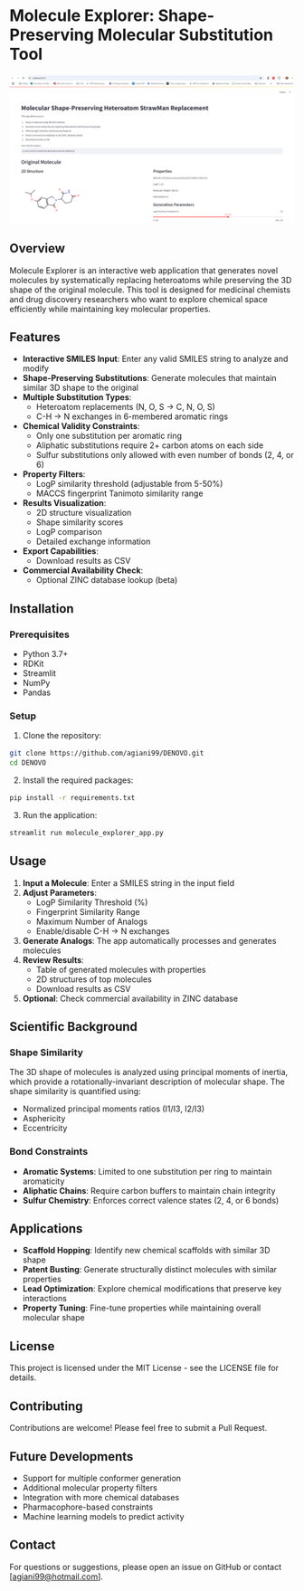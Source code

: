 # Molecule Explorer: Shape-Preserving Molecular Substitution Tool

![Molecule Explorer Screenshot](https://github.com/agiani99/DENOVO/blob/main/Screenshot_DenovoAZ.png)

## Overview

Molecule Explorer is an interactive web application that generates novel molecules by systematically replacing heteroatoms while preserving the 3D shape of the original molecule. This tool is designed for medicinal chemists and drug discovery researchers who want to explore chemical space efficiently while maintaining key molecular properties.

## Features

- **Interactive SMILES Input**: Enter any valid SMILES string to analyze and modify
- **Shape-Preserving Substitutions**: Generate molecules that maintain similar 3D shape to the original
- **Multiple Substitution Types**:
  - Heteroatom replacements (N, O, S → C, N, O, S)
  - C-H → N exchanges in 6-membered aromatic rings
- **Chemical Validity Constraints**:
  - Only one substitution per aromatic ring
  - Aliphatic substitutions require 2+ carbon atoms on each side
  - Sulfur substitutions only allowed with even number of bonds (2, 4, or 6)
- **Property Filters**:
  - LogP similarity threshold (adjustable from 5-50%)
  - MACCS fingerprint Tanimoto similarity range
- **Results Visualization**:
  - 2D structure visualization
  - Shape similarity scores
  - LogP comparison
  - Detailed exchange information
- **Export Capabilities**:
  - Download results as CSV
- **Commercial Availability Check**:
  - Optional ZINC database lookup (beta)

## Installation

### Prerequisites

- Python 3.7+
- RDKit
- Streamlit
- NumPy
- Pandas

### Setup

1. Clone the repository:
```bash
git clone https://github.com/agiani99/DENOVO.git
cd DENOVO
```

2. Install the required packages:
```bash
pip install -r requirements.txt
```

3. Run the application:
```bash
streamlit run molecule_explorer_app.py
```

## Usage

1. **Input a Molecule**: Enter a SMILES string in the input field
2. **Adjust Parameters**:
   - LogP Similarity Threshold (%)
   - Fingerprint Similarity Range
   - Maximum Number of Analogs
   - Enable/disable C-H → N exchanges
3. **Generate Analogs**: The app automatically processes and generates molecules
4. **Review Results**: 
   - Table of generated molecules with properties
   - 2D structures of top molecules
   - Download results as CSV
5. **Optional**: Check commercial availability in ZINC database

## Scientific Background

### Shape Similarity

The 3D shape of molecules is analyzed using principal moments of inertia, which provide a rotationally-invariant description of molecular shape. The shape similarity is quantified using:
- Normalized principal moments ratios (I1/I3, I2/I3)
- Asphericity
- Eccentricity

### Bond Constraints

- **Aromatic Systems**: Limited to one substitution per ring to maintain aromaticity
- **Aliphatic Chains**: Require carbon buffers to maintain chain integrity
- **Sulfur Chemistry**: Enforces correct valence states (2, 4, or 6 bonds)

## Applications

- **Scaffold Hopping**: Identify new chemical scaffolds with similar 3D shape
- **Patent Busting**: Generate structurally distinct molecules with similar properties
- **Lead Optimization**: Explore chemical modifications that preserve key interactions
- **Property Tuning**: Fine-tune properties while maintaining overall molecular shape



## License

This project is licensed under the MIT License - see the LICENSE file for details.

## Contributing

Contributions are welcome! Please feel free to submit a Pull Request.

## Future Developments

- Support for multiple conformer generation
- Additional molecular property filters
- Integration with more chemical databases
- Pharmacophore-based constraints
- Machine learning models to predict activity

## Contact

For questions or suggestions, please open an issue on GitHub or contact [agiani99@hotmail.com].
